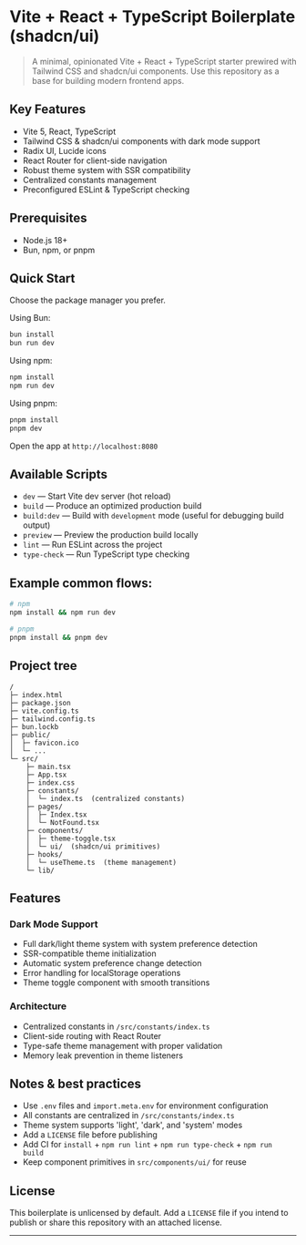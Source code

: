 # Vite + React + TypeScript Boilerplate (shadcn/ui)

>A minimal, opinionated Vite + React + TypeScript starter prewired with Tailwind CSS and shadcn/ui components. Use this repository as a base for building modern frontend apps.


## Key Features
- Vite 5, React, TypeScript
- Tailwind CSS & shadcn/ui components with dark mode support
- Radix UI, Lucide icons
- React Router for client-side navigation
- Robust theme system with SSR compatibility
- Centralized constants management
- Preconfigured ESLint & TypeScript checking


## Prerequisites
- Node.js 18+
- Bun, npm, or pnpm

## Quick Start

Choose the package manager you prefer.

Using Bun:

```bash
bun install
bun run dev
```

Using npm:

```bash
npm install
npm run dev
```

Using pnpm:

```bash
pnpm install
pnpm dev
```

Open the app at `http://localhost:8080`

## Available Scripts
- `dev` — Start Vite dev server (hot reload)
- `build` — Produce an optimized production build
- `build:dev` — Build with `development` mode (useful for debugging build output)
- `preview` — Preview the production build locally
- `lint` — Run ESLint across the project
- `type-check` — Run TypeScript type checking

## Example common flows:

```bash
# npm
npm install && npm run dev

# pnpm
pnpm install && pnpm dev
```

## Project tree

```
/
├─ index.html
├─ package.json
├─ vite.config.ts
├─ tailwind.config.ts
├─ bun.lockb
├─ public/
│  ├─ favicon.ico
│  └─ ...
└─ src/
	├─ main.tsx
	├─ App.tsx
	├─ index.css
	├─ constants/
	│  └─ index.ts  (centralized constants)
	├─ pages/
	│  ├─ Index.tsx
	│  └─ NotFound.tsx
	├─ components/
	│  ├─ theme-toggle.tsx
	│  └─ ui/  (shadcn/ui primitives)
	├─ hooks/
	│  └─ useTheme.ts  (theme management)
	└─ lib/
```

## Features

### Dark Mode Support
- Full dark/light theme system with system preference detection
- SSR-compatible theme initialization
- Automatic system preference change detection
- Error handling for localStorage operations
- Theme toggle component with smooth transitions

### Architecture
- Centralized constants in `/src/constants/index.ts`
- Client-side routing with React Router
- Type-safe theme management with proper validation
- Memory leak prevention in theme listeners

## Notes & best practices
- Use `.env` files and `import.meta.env` for environment configuration
- All constants are centralized in `/src/constants/index.ts`
- Theme system supports 'light', 'dark', and 'system' modes
- Add a `LICENSE` file before publishing
- Add CI for `install` + `npm run lint` + `npm run type-check` + `npm run build`
- Keep component primitives in `src/components/ui/` for reuse

## License
This boilerplate is unlicensed by default. Add a `LICENSE` file if you intend to publish or share this repository with an attached license.

---
